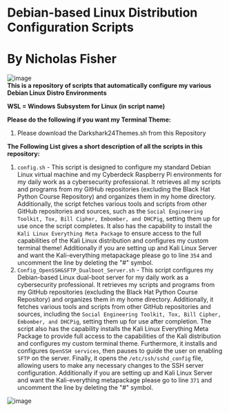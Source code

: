 # Debian-based Linux Distribution Configuration Scripts <br />
# By Nicholas Fisher <br />
![image](https://github.com/user-attachments/assets/ed67b483-607a-4a56-8988-0f2fc57dc6d0) <br />
**This is a repository of scripts that automatically configure my various Debian Linux Distro Environments** <br />

**WSL = Windows Subsystem for Linux (in script name)** <br />

**Please do the following if you want my Terminal Theme:** <br />
1. Please download the Darkshark24Themes.sh from this Repository <br />

**The Following List gives a short description of all the scripts in this repository:** <br />
1. `config.sh` - This script is designed to configure my standard Debian Linux virtual machine and my Cyberdeck Raspberry Pi environments for my daily work as a cybersecurity professional. It retrieves all my scripts and programs from my GitHub repositories (excluding the Black Hat Python Course Repository) and organizes them in my home directory. Additionally, the script fetches various tools and scripts from other GitHub repositories and sources, such as the `Social Engineering Toolkit, Tox, Bill Cipher, Embomber, and DHCPig`, setting them up for use once the script completes. It also has the capability to install the `Kali Linux Everything Meta Package` to ensure access to the full capabilities of the Kali Linux distribution and configures my custom terminal theme! Additionally if you are setting up and Kali Linux Server and want the Kali-everything metapackage please go to line `354` and uncomment the line by deleting the "#" symbol. <br />
2. `Config_OpenSSH&SFTP_Dualboot_Server.sh` - This script configures my Debian-based Linux dual-boot server for my daily work as a cybersecurity professional. It retrieves my scripts and programs from my GitHub repositories (excluding the Black Hat Python Course Repository) and organizes them in my home directory. Additionally, it fetches various tools and scripts from other GitHub repositories and sources, including the `Social Engineering Toolkit, Tox, Bill Cipher, Embomber, and DHCPig`, setting them up for use after completion. The script also has the capability installs the Kali Linux Everything Meta Package to provide full access to the capabilities of the Kali distribution and configures my custom terminal theme. Furthermore, it installs and configures `OpenSSH services`, then pauses to guide the user on enabling `SFTP` on the server. Finally, it opens the `/etc/ssh/sshd_config` file, allowing users to make any necessary changes to the SSH server configuration. Additionally if you are setting up and Kali Linux Server and want the Kali-everything metapackage please go to line `371` and uncomment the line by deleting the "#" symbol. <br />

![image](https://github.com/user-attachments/assets/3624550c-4603-4e44-bfae-623c69a9f67a)
